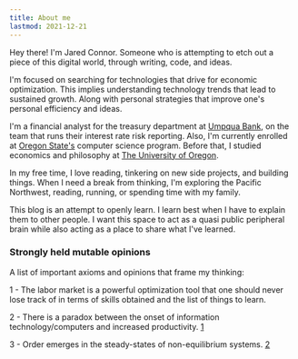 ```yaml
---
title: About me
lastmod: 2021-12-21
---
```

Hey there! I'm Jared Connor. Someone who is attempting to etch out a piece of this digital world, through writing, code, and ideas.

I'm focused on searching for technologies that drive for economic optimization. This implies understanding technology trends that lead to sustained growth. Along with personal strategies that improve one's personal efficiency and ideas.

I'm a financial analyst for the treasury department at [Umpqua Bank](https://www.umpquabank.com/), on the team that runs their interest rate risk reporting. Also, I'm currently enrolled at [Oregon State's](https://oregonstate.edu/) computer science program. Before that, I studied economics and philosophy at [The University of Oregon](https://www.uoregon.edu/).

In my free time, I love reading, tinkering on new side projects, and building things. When I need a break from thinking, I'm exploring the Pacific Northwest, reading, running, or spending time with my family.

This blog is an attempt to openly learn. I learn best when I have to explain them to other people. I want this space to act as a quasi public peripheral brain while also acting as a place to share what I've learned.

### Strongly held mutable opinions

A list of important axioms and opinions that frame my thinking:

1 - The labor market is a powerful optimization tool that one should never lose track of in terms of skills obtained and the list of things to learn.

2 - There is a paradox between the onset of information technology/computers and increased productivity. [1](https://cs.stanford.edu/people/eroberts/cs201/projects/productivity-paradox/background.html)

3 - Order emerges in the steady-states of non-equilibrium systems. [2](https://danco.substack.com/p/dancoland-part-2-just-so-stories?token=eyJ1c2VyX2lkIjoyMDg4MzY0MCwicG9zdF9pZCI6MzkwNzAxMDMsIl8iOiJWRG00RCIsImlhdCI6MTYzMDM0MDc1MCwiZXhwIjoxNjMwMzQ0MzUwLCJpc3MiOiJwdWItODYyMyIsInN1YiI6InBvc3QtcmVhY3Rpb24ifQ.TVQJLiOcFkEsg_T6HPMzLF0z9C2QxXg6m0ptl358jE0 "2")